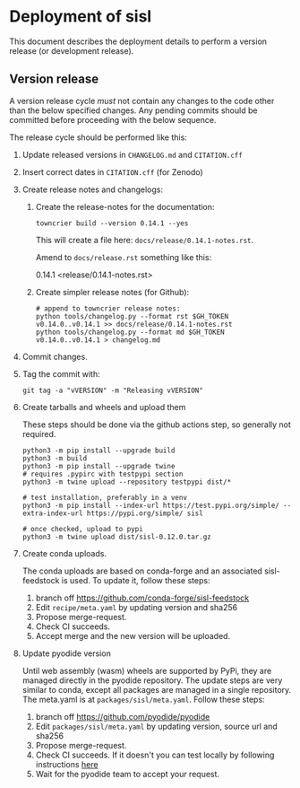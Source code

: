 
Deployment of sisl
==================

This document describes the deployment details to perform
a version release (or development release).


Version release
---------------

A version release cycle *must* not contain any changes to the
code other than the below specified changes.
Any pending commits should be committed before proceeding with the
below sequence.

The release cycle should be performed like this:

1. Update released versions in `CHANGELOG.md` and `CITATION.cff`

2. Insert correct dates in `CITATION.cff` (for Zenodo)

3. Create release notes and changelogs:

   1. Create the release-notes for the documentation:

      ```shell
      towncrier build --version 0.14.1 --yes
      ```

      This will create a file here: `docs/release/0.14.1-notes.rst`.

      Amend to `docs/release.rst` something like this:

         0.14.1 <release/0.14.1-notes.rst>

   2. Create simpler release notes (for Github):

      ```shell
      # append to towncrier release notes:
      python tools/changelog.py --format rst $GH_TOKEN v0.14.0..v0.14.1 >> docs/release/0.14.1-notes.rst
      python tools/changelog.py --format md $GH_TOKEN v0.14.0..v0.14.1 > changelog.md
      ```

4. Commit changes.

5. Tag the commit with:

       git tag -a "vVERSION" -m "Releasing vVERSION"

6. Create tarballs and wheels and upload them

   These steps should be done via the github actions step, so generally
   not required.

       python3 -m pip install --upgrade build
       python3 -m build
       python3 -m pip install --upgrade twine
       # requires .pypirc with testpypi section
       python3 -m twine upload --repository testpypi dist/*

       # test installation, preferably in a venv
       python3 -m pip install --index-url https://test.pypi.org/simple/ --extra-index-url https://pypi.org/simple/ sisl

       # once checked, upload to pypi
       python3 -m twine upload dist/sisl-0.12.0.tar.gz

7. Create conda uploads.

   The conda uploads are based on conda-forge and an associated
   sisl-feedstock is used. To update it, follow these steps:

   1. branch off https://github.com/conda-forge/sisl-feedstock
   2. Edit `recipe/meta.yaml` by updating version and sha256
   3. Propose merge-request.
   4. Check CI succeeds.
   5. Accept merge and the new version will be uploaded.

8. Update pyodide version

   Until web assembly (wasm) wheels are supported by PyPi, they
   are managed directly in the pyodide repository. The update steps
   are very similar to conda, except all packages are managed
   in a single repository. The meta.yaml is at `packages/sisl/meta.yaml`.
   Follow these steps:

   1. branch off https://github.com/pyodide/pyodide
   2. Edit `packages/sisl/meta.yaml` by updating version, source url and sha256
   3. Propose merge-request.
   4. Check CI succeeds. If it doesn't you can test locally by following
      instructions [here](https://pyodide.org/en/stable/development/new-packages.html#building-a-python-package-in-tree)
   5. Wait for the pyodide team to accept your request.
